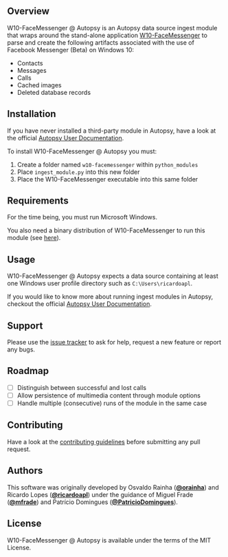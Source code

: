 ## Overview

W10-FaceMessenger @ Autopsy is an Autopsy data source ingest module that wraps around the stand-alone application [W10-FaceMessenger](https://github.com/ricardoapl/w10-facemessenger) to parse and create the following artifacts associated with the use of Facebook Messenger (Beta) on Windows 10:

- Contacts
- Messages
- Calls
- Cached images
- Deleted database records

## Installation

If you have never installed a third-party module in Autopsy, have a look at the official [Autopsy User Documentation](https://sleuthkit.org/autopsy/docs/user-docs/4.16.0/module_install_page.html).

To install W10-FaceMessenger @ Autopsy you must:

1. Create a folder named `w10-facemessenger` within `python_modules`
2. Place `ingest_module.py` into this new folder
3. Place the W10-FaceMessenger executable into this same folder

## Requirements

For the time being, you must run Microsoft Windows.

You also need a binary distribution of W10-FaceMessenger to run this module (see [here](https://github.com/ricardoapl/w10-facemessenger)).

## Usage

W10-FaceMessenger @ Autopsy expects a data source containing at least one Windows user profile directory such as `C:\Users\ricardoapl`.

If you would like to know more about running ingest modules in Autopsy, checkout the official [Autopsy User Documentation](https://sleuthkit.org/autopsy/docs/user-docs/4.16.0/ingest_page.html).

## Support

Please use the [issue tracker](https://github.com/ricardoapl/w10-facemessenger-autopsy/issues) to ask for help, request a new feature or report any bugs.

## Roadmap

- [ ] Distinguish between successful and lost calls
- [ ] Allow persistence of multimedia content through module options
- [ ] Handle multiple (consecutive) runs of the module in the same case

## Contributing

Have a look at the [contributing guidelines](https://github.com/ricardoapl/w10-facemessenger-autopsy/blob/master/CONTRIBUTING.md) before submitting any pull request.

## Authors

This software was originally developed by Osvaldo Rainha ([**@orainha**](https://github.com/orainha)) and Ricardo Lopes ([**@ricardoapl**](https://github.com/ricardoapl)) under the guidance of Miguel Frade ([**@mfrade**](https://github.com/mfrade)) and Patrício Domingues ([**@PatricioDomingues**](https://github.com/PatricioDomingues/)).

## License

W10-FaceMessenger @ Autopsy is available under the terms of the MIT License.